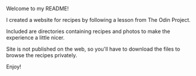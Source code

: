 Welcome to my README!

I created a website for recipes by following a lesson from The Odin Project.

Included are directories containing recipes and photos to make the experience a little nicer.

Site is not published on the web, so you'll have to download the files to browse the recipes privately.

Enjoy!